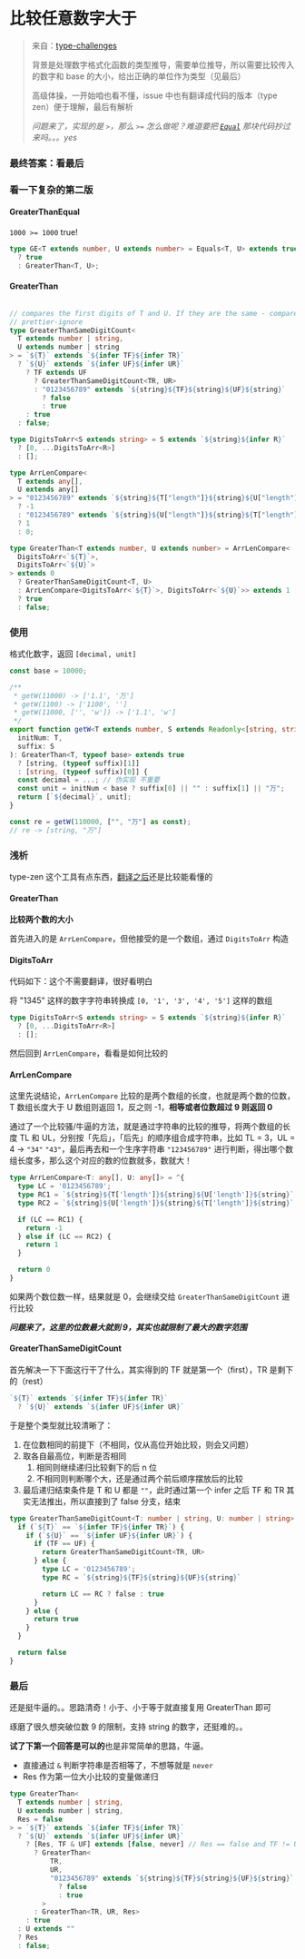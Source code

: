 # 比较任意数字大于

> 来自：[type-challenges](https://github.com/type-challenges/type-challenges/issues/21721)
>
> 背景是处理数字格式化函数的类型推导，需要单位推导，所以需要比较传入的数字和 base 的大小，给出正确的单位作为类型（见最后）
>
> 高级体操，一开始咱也看不懂，issue 中也有翻译成代码的版本（type zen）便于理解，最后有解析
>
> _问题来了，实现的是 `>`，那么 `>=` 怎么做呢？难道要把 [`Equal`](./equals) 那块代码抄过来吗。。。yes_

### 最终答案：看最后

### 看一下复杂的第二版

#### GreaterThanEqual

`1000 >= 1000` true!

```ts
type GE<T extends number, U extends number> = Equals<T, U> extends true
  ? true
  : GreaterThan<T, U>;
```

#### GreaterThan

```typescript

// compares the first digits of T and U. If they are the same - compare rest of T and rest of U
// prettier-ignore
type GreaterThanSameDigitCount<
  T extends number | string,
  U extends number | string
> = `${T}` extends `${infer TF}${infer TR}`
  ? `${U}` extends `${infer UF}${infer UR}`
    ? TF extends UF
      ? GreaterThanSameDigitCount<TR, UR>
      : "0123456789" extends `${string}${TF}${string}${UF}${string}`
        ? false
        : true
    : true
  : false;

type DigitsToArr<S extends string> = S extends `${string}${infer R}`
  ? [0, ...DigitsToArr<R>]
  : [];

type ArrLenCompare<
  T extends any[],
  U extends any[]
> = "0123456789" extends `${string}${T["length"]}${string}${U["length"]}${string}`
  ? -1
  : "0123456789" extends `${string}${U["length"]}${string}${T["length"]}${string}`
  ? 1
  : 0;

type GreaterThan<T extends number, U extends number> = ArrLenCompare<
  DigitsToArr<`${T}`>,
  DigitsToArr<`${U}`>
> extends 0
  ? GreaterThanSameDigitCount<T, U>
  : ArrLenCompare<DigitsToArr<`${T}`>, DigitsToArr<`${U}`>> extends 1
  ? true
  : false;

```

### 使用

格式化数字，返回 `[decimal, unit]`

```typescript
const base = 10000;

/**
 * getW(11000) -> ['1.1', '万']
 * getW(1100) -> ['1100', '']
 * getW(11000, ['', 'w']) -> ['1.1', 'w']
 */
export function getW<T extends number, S extends Readonly<[string, string]>>(
  initNum: T,
  suffix: S
): GreaterThan<T, typeof base> extends true
  ? [string, (typeof suffix)[1]]
  : [string, (typeof suffix)[0]] {
  const decimal = ...; // 伪实现 不重要
  const unit = initNum < base ? suffix[0] || "" : suffix[1] || "万";
  return [`${decimal}`, unit];
}

const re = getW(110000, ["", "万"] as const);
// re -> [string, "万"]
```

### 浅析

type-zen 这个工具有点东西，[翻译之后](https://type-zen-playground.vercel.app/?example=type-challenges-medium-52_greater-than)还是比较能看懂的

#### GreaterThan

**比较两个数的大小**

首先进入的是 `ArrLenCompare`，但他接受的是一个数组，通过 `DigitsToArr` 构造

#### DigitsToArr

代码如下：这个不需要翻译，很好看明白

将 "1345" 这样的数字字符串转换成 `[0, '1', '3', '4', '5']` 这样的数组

```typescript
type DigitsToArr<S extends string> = S extends `${string}${infer R}`
  ? [0, ...DigitsToArr<R>]
  : [];

```

然后回到 `ArrLenCompare`，看看是如何比较的

#### ArrLenCompare

这里先说结论，`ArrLenCompare` 比较的是两个数组的长度，也就是两个数的位数，T 数组长度大于 U 数组则返回 1，反之则 -1，**相等或者位数超过 9 则返回 0**

通过了一个比较骚/牛逼的方法，就是通过字符串的比较的推导，将两个数组的长度 TL 和 UL，分别按「先后」，「后先」的顺序组合成字符串，比如 TL = 3，UL = 4 → `"34"` `"43"`，最后再去和一个生序字符串 `"123456789"` 进行判断，得出哪个数组长度多，那么这个对应的数的位数就多，数就大！

```typescript
type ArrLenCompare<T: any[], U: any[]> = ^{
  type LC = '0123456789';
  type RC1 = `${string}${T['length']}${string}${U['length']}${string}`
  type RC2 = `${string}${U['length']}${string}${T['length']}${string}`

  if (LC == RC1) {
    return -1
  } else if (LC == RC2) {
    return 1
  }

  return 0
}
```

如果两个数位数一样，结果就是 0，会继续交给 `GreaterThanSameDigitCount` 进行比较

**_问题来了，这里的位数最大就到 9，其实也就限制了最大的数字范围_**

#### GreaterThanSameDigitCount

首先解决一下下面这行干了什么，其实得到的 TF 就是第一个（first），TR 是剩下的（rest）

```typescript
`${T}` extends `${infer TF}${infer TR}`
  ? `${U}` extends `${infer UF}${infer UR}`
```

于是整个类型就比较清晰了：

1. 在位数相同的前提下（不相同，仅从高位开始比较，则会又问题）
2. 取各自最高位，判断是否相同
   1. 相同则继续递归比较剩下的后 n 位
   2. 不相同则判断哪个大，还是通过两个前后顺序摆放后的比较
3. 最后递归结束条件是 T 和 U 都是 `""`，此时通过第一个 infer 之后 TF 和 TR 其实无法推出，所以直接到了 false 分支，结束

```typescript
type GreaterThanSameDigitCount<T: number | string, U: number | string> = ^{
  if (`${T}` == `${infer TF}${infer TR}`) {
    if (`${U}` == `${infer UF}${infer UR}`) {
      if (TF == UF) {
        return GreaterThanSameDigitCount<TR, UR>
      } else {
        type LC = '0123456789';
        type RC = `${string}${TF}${string}${UF}${string}`

        return LC == RC ? false : true
      }
    } else {
      return true
    }
  }

  return false
}
```

### 最后

还是挺牛逼的。。思路清奇！小于、小于等于就直接复用 GreaterThan 即可

琢磨了很久想突破位数 9 的限制，支持 string 的数字，还挺难的。。

**试了下第一个回答是可以的**也是非常简单的思路，牛逼。

- 直接通过 `&` 判断字符串是否相等了，不想等就是 `never`
- Res 作为第一位大小比较的变量做递归

```typescript
type GreaterThan<
  T extends number | string,
  U extends number | string,
  Res = false
> = `${T}` extends `${infer TF}${infer TR}`
  ? `${U}` extends `${infer UF}${infer UR}`
    ? [Res, TF & UF] extends [false, never] // Res == false and TF != UF
      ? GreaterThan<
          TR,
          UR,
          "0123456789" extends `${string}${TF}${string}${UF}${string}`
            ? false
            : true
        >
      : GreaterThan<TR, UR, Res>
    : true
  : U extends ""
  ? Res
  : false;

```
